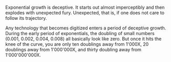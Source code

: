 
Exponential growth is deceptive. It starts out almost imperceptibly and then explodes with unexpected fury. Unexpected, that is, if one does not care to follow its trajectory. 

Any technology that becomes digitized enters a period of deceptive growth. During the early period of exponentials, the doubling of small numbers (0.001, 0.002, 0.004, 0.008) all basically look like zero. But once it hits the knee of the curve, you are only ten doublings away from 1'000X, 20 doublings away from 1'000'000X, and thirty doubling away from 1'000'000'000X.